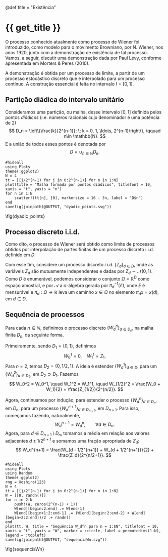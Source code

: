 @def title = "Existência"

# {{ get_title }}

O processo conhecido atualmente como processo de Wiener foi introduzido, como modelo para o movimento Browniano, por N. Wiener, nos anos 1920, junto com a demonstração de existência de tal processo. Vamos, a seguir, discutir uma demonstração dada por Paul Lévy, conforme apresentada em Morters & Peres (2010).

A demonstração é obtida por um processo de limite, a partir de um processo estocástico discreto que é interpolado para um processo contínuo. A construção essencial é feita no intervalo $I = [0, 1]$.

## Partição diádica do intervalo unitário

Consideramos uma partição, ou malha, desse intervalo $[0, 1]$ definida pelos pontos *diádicos* (i.e. números racionais cujo denominador é uma potência de 2)
$$
D_n = \left\{\frac{k}{2^{n-1}}; \; k = 0, 1, \ldots, 2^{n-1}\right\}, \qquad n\in \mathbb{N}.
$$
E a união de todos esses pontos é denotada por
$$
D = \cup_{n\in \mathbb{N}} D_n.
$$

```julia:dyadic_points
#hideall
using Plots
theme(:ggplot2)
N = 4
tt = [[j/2^(n-1) for j in 0:2^(n-1)] for n in 1:N]
plot(title = "Malha formada por pontos diádicos", titlefont = 10, xaxis = "t", yaxis = "n")
for n in 1:N
    scatter!(tt[n], [0], markersize = 16 - 3n, label = "D$n")
end
savefig(joinpath(@OUTPUT, "dyadic_points.svg"))
```
\fig{dyadic_points}

## Processo discreto i.i.d.

Como dito, o processo de Wiener será obtido como limite de processos obtidos por interpolação de partes finitas de um processo discreto i.i.d. definido em $D$.

Com esse fim, considere um processo discreto *i.i.d.* $\{Z_d\}_{d\in D}$, onde as variáveis $Z_d$ são mutuamente independentes e dadas por $Z_d \sim \mathcal{N}(0, 1)$. Como $D$ é enumerável, podemos considerar o conjunto $\Omega = \mathbb{R}^D$ como espaço amostral, e por $\mathcal{A}$ a $\sigma$-álgebra gerada por $\pi_d^{-1}(\mathcal{E})$, onde $E$ é mensurável e $\pi_d : \Omega \rightarrow \mathbb{R}$ leva um caminho $x\in \Omega$ no elemento $\pi_d x = x(d)$, em $d\in D$.

## Sequência de processos

Para cada $n\in \mathbb{N}$, definimos o processo discreto $\{W_d^n\}_{d\in D_n}$, na malha finita $D_n$, da seguinte forma.

Primeiramente, sendo $D_1 = \{0, 1\}$, definimos
$$
W_0^1 = 0, \quad W_1^1 = Z_1.
$$
Para $n = 2$, temos $D_2 = \{0, 1/2, 1\}$. A ideia é estender $\{W_d^1\}_{d\in D_1}$ para um $\{W_d^2\}_{d\in D_2}$, em $D_2\supset D_1$. Fazemos
$$
W_0^2 = W_0^1, \quad W_1^2 = W_1^1, \quad W_{1/2}^2 = \frac{W_0 + W_1}{2} + \frac{Z_{1/2}}{2^{n/2}}.
$$

Agora, continuamos por indução, para estender o processo $\{W_d^n\}_{d\in D_n}$, em $D_n$, para um processo $\{W_d^{n+1}\}_{d\in D_{n+1}}$, em $D_{n+1}$. Para isso, começamos fazendo, naturalmente,
$$
W_d^{n+1} = W_d^n, \qquad \forall d\in D_n.
$$
Agora, para $d \in D_{n+1} \setminus D_n$, tomamos a média em relação aos valores adjacentes $d \pm 1/2^{n+1}$ e somamos uma fração apropriada de $Z_d$:
$$
W_d^{n+1} = \frac{W_{d - 1/2^{n+1}} + W_{d + 1/2^{n+1}}}{2} + \frac{Z_d}{2^{n/2+1}}.
$$

```julia:sequenciaWn
#hideall
using Plots
using Random
theme(:ggplot2)
rng = Xoshiro(123)
N = 4
tt = [[j/2^(n-1) for j in 0:2^(n-1)] for n in 1:N]
W = [[0, randn()]]
for n in 2:N
    push!(W, zeros(2^(n-1) + 1))
    W[end][begin:2:end] .= W[end-1]
    W[end][begin+1:2:end-1] .= (W[end][begin:2:end-2] + W[end][begin+2:2:end])/2 .+ randn()
end
plot(tt, W, title = "Sequência W_d^n para n = 1:$N", titlefont = 10, xaxis = "t", yaxis = "W", marker = :circle, label = permutedims(1:N), legend = :topleft)
savefig(joinpath(@OUTPUT, "sequenciaWn.svg"))
```
\fig{sequenciaWn}

